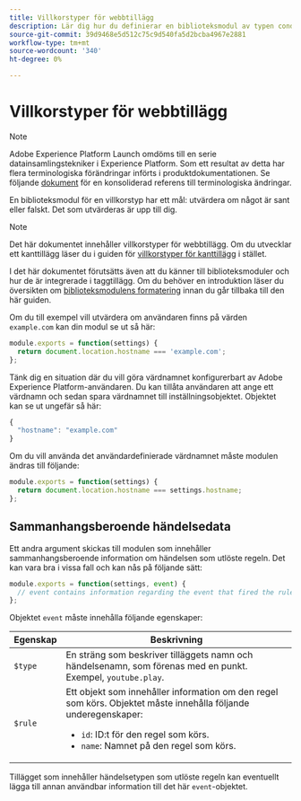 ```yaml
---
title: Villkorstyper för webbtillägg
description: Lär dig hur du definierar en biblioteksmodul av typen condition för ett taggtillägg i en webbegenskap.
source-git-commit: 39d9468e5d512c75c9d540fa5d2bcba4967e2881
workflow-type: tm+mt
source-wordcount: '340'
ht-degree: 0%

---
```


# Villkorstyper för webbtillägg

>[!NOTE]
>
>Adobe Experience Platform Launch omdöms till en serie datainsamlingstekniker i Experience Platform. Som ett resultat av detta har flera terminologiska förändringar införts i produktdokumentationen. Se följande [dokument](../../term-updates.md) för en konsoliderad referens till terminologiska ändringar.

En biblioteksmodul för en villkorstyp har ett mål: utvärdera om något är sant eller falskt. Det som utvärderas är upp till dig.

>[!NOTE]
>
>Det här dokumentet innehåller villkorstyper för webbtillägg. Om du utvecklar ett kanttillägg läser du i guiden för [villkorstyper för kanttillägg](../edge/condition-types.md) i stället.
>
>I det här dokumentet förutsätts även att du känner till biblioteksmoduler och hur de är integrerade i taggtillägg. Om du behöver en introduktion läser du översikten om [biblioteksmodulens formatering](./format.md) innan du går tillbaka till den här guiden.

Om du till exempel vill utvärdera om användaren finns på värden `example.com` kan din modul se ut så här:

```js
module.exports = function(settings) {
  return document.location.hostname === 'example.com';
};
```

Tänk dig en situation där du vill göra värdnamnet konfigurerbart av Adobe Experience Platform-användaren. Du kan tillåta användaren att ange ett värdnamn och sedan spara värdnamnet till inställningsobjektet. Objektet kan se ut ungefär så här:

```js
{
  "hostname": "example.com"
}
```

Om du vill använda det användardefinierade värdnamnet måste modulen ändras till följande:

```js
module.exports = function(settings) {
  return document.location.hostname === settings.hostname;
};
```

## Sammanhangsberoende händelsedata

Ett andra argument skickas till modulen som innehåller sammanhangsberoende information om händelsen som utlöste regeln. Det kan vara bra i vissa fall och kan nås på följande sätt:

```js
module.exports = function(settings, event) {
  // event contains information regarding the event that fired the rule
};
```

Objektet `event` måste innehålla följande egenskaper:

| Egenskap | Beskrivning |
| --- | --- |
| `$type` | En sträng som beskriver tilläggets namn och händelsenamn, som förenas med en punkt. Exempel, `youtube.play`. |
| `$rule` | Ett objekt som innehåller information om den regel som körs. Objektet måste innehålla följande underegenskaper:<ul><li>`id`: ID:t för den regel som körs.</li><li>`name`: Namnet på den regel som körs.</li></ul> |

Tillägget som innehåller händelsetypen som utlöste regeln kan eventuellt lägga till annan användbar information till det här `event`-objektet.
